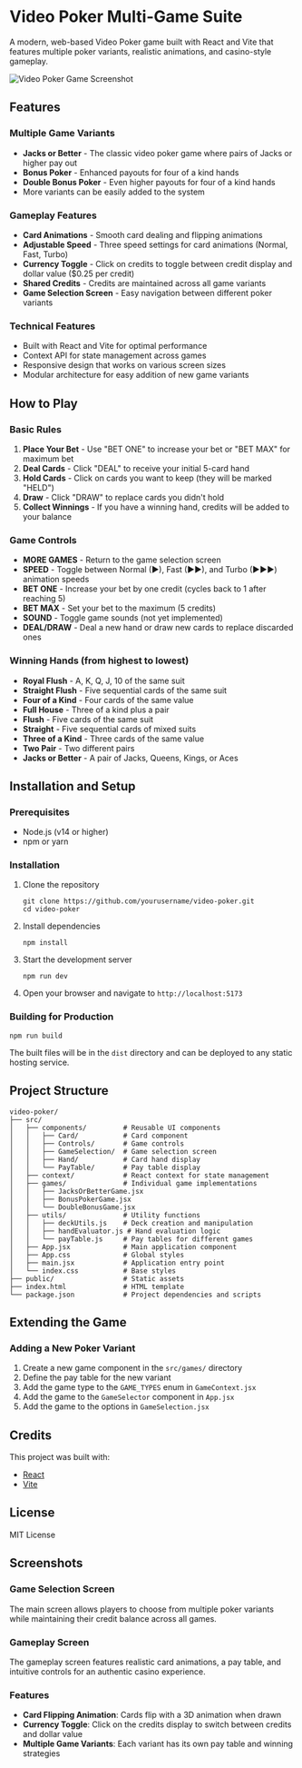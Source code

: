 # Video Poker Multi-Game Suite

A modern, web-based Video Poker game built with React and Vite that features multiple poker variants, realistic animations, and casino-style gameplay.

![Video Poker Game Screenshot](screenshot.png)

## Features

### Multiple Game Variants

- **Jacks or Better** - The classic video poker game where pairs of Jacks or higher pay out
- **Bonus Poker** - Enhanced payouts for four of a kind hands
- **Double Bonus Poker** - Even higher payouts for four of a kind hands
- More variants can be easily added to the system

### Gameplay Features

- **Card Animations** - Smooth card dealing and flipping animations
- **Adjustable Speed** - Three speed settings for card animations (Normal, Fast, Turbo)
- **Currency Toggle** - Click on credits to toggle between credit display and dollar value ($0.25 per credit)
- **Shared Credits** - Credits are maintained across all game variants
- **Game Selection Screen** - Easy navigation between different poker variants

### Technical Features

- Built with React and Vite for optimal performance
- Context API for state management across games
- Responsive design that works on various screen sizes
- Modular architecture for easy addition of new game variants

## How to Play

### Basic Rules

1. **Place Your Bet** - Use "BET ONE" to increase your bet or "BET MAX" for maximum bet
2. **Deal Cards** - Click "DEAL" to receive your initial 5-card hand
3. **Hold Cards** - Click on cards you want to keep (they will be marked "HELD")
4. **Draw** - Click "DRAW" to replace cards you didn't hold
5. **Collect Winnings** - If you have a winning hand, credits will be added to your balance

### Game Controls

- **MORE GAMES** - Return to the game selection screen
- **SPEED** - Toggle between Normal (►), Fast (►►), and Turbo (►►►) animation speeds
- **BET ONE** - Increase your bet by one credit (cycles back to 1 after reaching 5)
- **BET MAX** - Set your bet to the maximum (5 credits)
- **SOUND** - Toggle game sounds (not yet implemented)
- **DEAL/DRAW** - Deal a new hand or draw new cards to replace discarded ones

### Winning Hands (from highest to lowest)

- **Royal Flush** - A, K, Q, J, 10 of the same suit
- **Straight Flush** - Five sequential cards of the same suit
- **Four of a Kind** - Four cards of the same value
- **Full House** - Three of a kind plus a pair
- **Flush** - Five cards of the same suit
- **Straight** - Five sequential cards of mixed suits
- **Three of a Kind** - Three cards of the same value
- **Two Pair** - Two different pairs
- **Jacks or Better** - A pair of Jacks, Queens, Kings, or Aces

## Installation and Setup

### Prerequisites

- Node.js (v14 or higher)
- npm or yarn

### Installation

1. Clone the repository

   ```
   git clone https://github.com/yourusername/video-poker.git
   cd video-poker
   ```

2. Install dependencies

   ```
   npm install
   ```

3. Start the development server

   ```
   npm run dev
   ```

4. Open your browser and navigate to `http://localhost:5173`

### Building for Production

```
npm run build
```

The built files will be in the `dist` directory and can be deployed to any static hosting service.

## Project Structure

```
video-poker/
├── src/
│   ├── components/         # Reusable UI components
│   │   ├── Card/           # Card component
│   │   ├── Controls/       # Game controls
│   │   ├── GameSelection/  # Game selection screen
│   │   ├── Hand/           # Card hand display
│   │   └── PayTable/       # Pay table display
│   ├── context/            # React context for state management
│   ├── games/              # Individual game implementations
│   │   ├── JacksOrBetterGame.jsx
│   │   ├── BonusPokerGame.jsx
│   │   └── DoubleBonusGame.jsx
│   ├── utils/              # Utility functions
│   │   ├── deckUtils.js    # Deck creation and manipulation
│   │   ├── handEvaluator.js # Hand evaluation logic
│   │   └── payTable.js     # Pay tables for different games
│   ├── App.jsx             # Main application component
│   ├── App.css             # Global styles
│   ├── main.jsx            # Application entry point
│   └── index.css           # Base styles
├── public/                 # Static assets
├── index.html              # HTML template
└── package.json            # Project dependencies and scripts
```

## Extending the Game

### Adding a New Poker Variant

1. Create a new game component in the `src/games/` directory
2. Define the pay table for the new variant
3. Add the game type to the `GAME_TYPES` enum in `GameContext.jsx`
4. Add the game to the `GameSelector` component in `App.jsx`
5. Add the game to the options in `GameSelection.jsx`

## Credits

This project was built with:

- [React](https://reactjs.org/)
- [Vite](https://vitejs.dev/)

## License

MIT License

## Screenshots

### Game Selection Screen

The main screen allows players to choose from multiple poker variants while maintaining their credit balance across all games.

### Gameplay Screen

The gameplay screen features realistic card animations, a pay table, and intuitive controls for an authentic casino experience.

### Features

- **Card Flipping Animation**: Cards flip with a 3D animation when drawn
- **Currency Toggle**: Click on the credits display to switch between credits and dollar value
- **Multiple Game Variants**: Each variant has its own pay table and winning strategies
